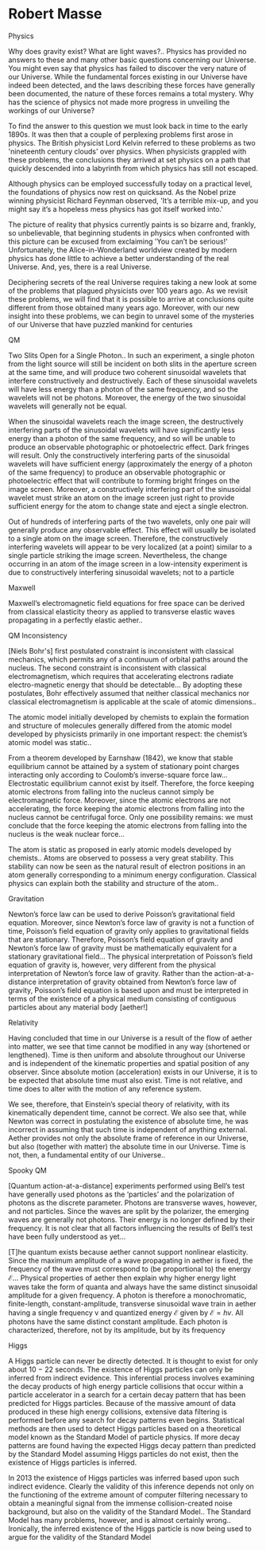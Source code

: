 # Robert Masse

Physics

Why does gravity exist? What are light waves?.. Physics has provided
no answers to these and many other basic questions concerning our
Universe.  You might even say that physics has failed to discover the
very nature of our Universe. While the fundamental forces existing in
our Universe have indeed been detected, and the laws describing these
forces have generally been documented, the nature of these forces
remains a total mystery. Why has the science of physics not made more
progress in unveiling the workings of our Universe?

To find the answer to this question we must look back in time to the
early 1890s. It was then that a couple of perplexing problems first
arose in physics. The British physicist Lord Kelvin referred to these
problems as two 'nineteenth century clouds' over physics. When
physicists grappled with these problems, the conclusions they arrived
at set physics on a path that quickly descended into a labyrinth from
which physics has still not escaped.

Although physics can be employed successfully today on a practical
level, the foundations of physics now rest on quicksand. As the Nobel
prize winning physicist Richard Feynman observed, 'It’s a terrible
mix-up, and you might say it’s a hopeless mess physics has got itself
worked into.'

The picture of reality that physics currently paints is so bizarre
and, frankly, so unbelievable, that beginning students in physics when
confronted with this picture can be excused from exclaiming 'You can’t
be serious!' Unfortunately, the Alice-in-Wonderland worldview created
by modern physics has done little to achieve a better understanding of
the real Universe.  And, yes, there is a real Universe.

Deciphering secrets of the real Universe requires taking a new look at
some of the problems that plagued physicists over 100 years ago. As we
revisit these problems, we will find that it is possible to arrive at
conclusions quite different from those obtained many years
ago. Moreover, with our new insight into these problems, we can begin
to unravel some of the mysteries of our Universe that have puzzled
mankind for centuries

<a name="qm"></a>

QM

Two Slits Open for a Single Photon.. In such an experiment, a single
photon from the light source will still be incident on both slits in
the aperture screen at the same time, and will produce two coherent
sinusoidal wavelets that interfere constructively and destructively.
Each of these sinusoidal wavelets will have less energy than a photon
of the same frequency, and so the wavelets will not be
photons. Moreover, the energy of the two sinusoidal wavelets will
generally not be equal.

When the sinusoidal wavelets reach the image screen, the destructively
interfering parts of the sinusoidal wavelets will have significantly
less energy than a photon of the same frequency, and so will be unable
to produce an observable photographic or photoelectric effect. Dark
fringes will result.  Only the constructively interfering parts of the
sinusoidal wavelets will have sufficient energy (approximately the
energy of a photon of the same frequency) to produce an observable
photographic or photoelectric effect that will contribute to forming
bright fringes on the image screen. Moreover, a constructively
interfering part of the sinusoidal wavelet must strike an atom on the
image screen just right to provide sufficient energy for the atom to
change state and eject a single electron.

Out of hundreds of interfering parts of the two wavelets, only one
pair will generally produce any observable effect. This effect will
usually be isolated to a single atom on the image screen. Therefore,
the constructively interfering wavelets will appear to be very
localized (at a point) similar to a single particle striking the image
screen. Nevertheless, the change occurring in an atom of the image
screen in a low-intensity experiment is due to constructively
interfering sinusoidal wavelets; not to a particle

Maxwell

Maxwell’s electromagnetic field equations for free space can be
derived from classical elasticity theory as applied to transverse
elastic waves propagating in a perfectly elastic aether..

QM Inconsistency

[Niels Bohr's] first postulated constraint is inconsistent
with classical mechanics, which permits any of a continuum of orbital
paths around the nucleus. The second constraint is inconsistent with
classical electromagnetism, which requires that accelerating electrons
radiate electro-magnetic energy that should be detectable... By
adopting these postulates, Bohr effectively assumed that neither
classical mechanics nor classical electromagnetism is applicable at
the scale of atomic dimensions..

The atomic model initially developed by chemists to explain the
formation and structure of molecules generally differed from the
atomic model developed by physicists primarily in one important
respect: the chemist’s atomic model was static..

From a theorem developed by Earnshaw (1842), we know that stable
equilibrium cannot be attained by a system of stationary point charges
interacting only according to Coulomb’s inverse-square force law...
Electrostatic equilibrium cannot exist by itself. Therefore, the force
keeping atomic electrons from falling into the nucleus cannot simply
be electromagnetic force. Moreover, since the atomic electrons are not
accelerating, the force keeping the atomic electrons from falling into
the nucleus cannot be centrifugal force. Only one possibility remains:
we must conclude that the force keeping the atomic electrons from
falling into the nucleus is the weak nuclear force...

The atom is static as proposed in early atomic models developed by
chemists.. Atoms are observed to possess a very great stability. This
stability can now be seen as the natural result of electron positions
in an atom generally corresponding to a minimum energy
configuration. Classical physics can explain both the stability and
structure of the atom..

Gravitation

Newton’s force law can be used to derive Poisson’s gravitational field
equation. Moreover, since Newton’s force law of gravity is not a
function of time, Poisson’s field equation of gravity only applies to
gravitational fields that are stationary. Therefore, Poisson’s field
equation of gravity and Newton’s force law of gravity must be
mathematically equivalent for a stationary gravitational field... The
physical interpretation of Poisson’s field equation of gravity is,
however, very different from the physical interpretation of Newton’s
force law of gravity. Rather than the action-at-a-distance
interpretation of gravity obtained from Newton’s force law of gravity,
Poisson’s field equation is based upon and must be interpreted in
terms of the existence of a physical medium consisting of contiguous
particles about any material body [aether!]

Relativity

Having concluded that time in our Universe is a result of the flow of
aether into matter, we see that time cannot be modified in any way
(shortened or lengthened). Time is then uniform and absolute
throughout our Universe and is independent of the kinematic properties
and spatial position of any observer. Since absolute motion
(acceleration) exists in our Universe, it is to be expected that
absolute time must also exist.  Time is not relative, and time does to
alter with the motion of any reference system.

We see, therefore, that Einstein’s special theory of relativity, with
its kinematically dependent time, cannot be correct. We also see that,
while Newton was correct in postulating the existence of absolute
time, he was incorrect in assuming that such time is independent of
anything external.  Aether provides not only the absolute frame of
reference in our Universe, but also (together with matter) the
absolute time in our Universe. Time is not, then, a fundamental entity
of our Universe..

Spooky QM

[Quantum action-at-a-distance] experiments performed using Bell’s test
have generally used photons as the ‘particles’ and the polarization of
photons as the discrete parameter. Photons are transverse waves,
however, and not particles. Since the waves are split by the
polarizer, the emerging waves are generally not photons. Their energy
is no longer defined by their frequency. It is not clear that all
factors influencing the results of Bell’s test have been fully
understood as yet...

[T]he quantum exists because aether cannot support nonlinear
elasticity. Since the maximum amplitude of a wave propagating in
aether is fixed, the frequency of the wave must correspond to (be
proportional to) the energy $\mathcal{E}$... Physical properties of
aether then explain why higher energy light waves take the form of
quanta and always have the same distinct sinusoidal amplitude for a
given frequency.  A photon is therefore a monochromatic,
finite-length, constant-amplitude, transverse sinusoidal wave train in
aether having a single frequency v and quantized energy $\mathcal{E}$
given by $\mathcal{E} = hv$. All photons have the same distinct
constant amplitude. Each photon is characterized, therefore, not by
its amplitude, but by its frequency

Higgs

A Higgs particle can never be directly detected. It is thought to
exist for only about 10 − 22 seconds. The existence of Higgs particles
can only be inferred from indirect evidence. This inferential process
involves examining the decay products of high energy particle
collisions that occur within a particle accelerator in a search for a
certain decay pattern that has been predicted for Higgs
particles. Because of the massive amount of data produced in these
high energy collisions, extensive data filtering is performed before
any search for decay patterns even begins. Statistical methods are
then used to detect Higgs particles based on a theoretical model known
as the Standard Model of particle physics. If more decay patterns are
found having the expected Higgs decay pattern than predicted by the
Standard Model assuming Higgs particles do not exist, then the
existence of Higgs particles is inferred.

In 2013 the existence of Higgs particles was inferred based upon such
indirect evidence. Clearly the validity of this inference depends not
only on the functioning of the extreme amount of computer filtering
necessary to obtain a meaningful signal from the immense
collision-created noise background, but also on the validity of the
Standard Model.. The Standard Model has many problems, however, and is
almost certainly wrong.. Ironically, the inferred existence of the
Higgs particle is now being used to argue for the validity of the
Standard Model

